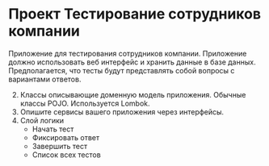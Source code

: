 # Проект Тестирование сотрудников компании

Приложение для тестирования сотрудников компании. Приложение должно использовать веб интерфейс
и хранить данные в базе данных. Предполагается, что тесты будут представлять собой вопросы с вариантами ответов.

2. Классы описывающие доменную модель приложения. Обычные классы POJO. Используется Lombok.
3. Опишите сервисы вашего приложения через интерфейсы. 
4. Слой логики
   - Начать тест
   - Фиксировать ответ
   - Завершить тест
   - Список всех тестов